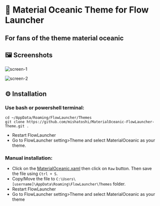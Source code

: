 # 🎨 Material Oceanic Theme for Flow Launcher
## For fans of the theme material oceanic

## 🖼️ Screenshots

![screen-1](https://user-images.githubusercontent.com/110047849/214605250-0f4d63a7-91ff-4aad-9e68-0d35cfa41041.png)

![screen-2](https://user-images.githubusercontent.com/110047849/214605265-d7c29a4f-bad7-4d24-bbf0-9c0f212e3506.png)

## ⚙️ Installation

### Use bash or powershell terminal:

```Shell
cd ~/AppData/Roaming/FlowLauncher/Themes
git clone https://github.com/mishatoshi/MaterialOceanic-FlowLauncher-Theme.git .
```
- Restart FlowLauncher
- Go to FlowLauncher setting>Theme and select MaterialOceanic as your theme.

### Manual installation:
- Click on the [MaterialOceanic.xaml](https://github.com/mishatoshi/MaterialOceanic-FlowLauncher-Theme/blob/master/MaterialOceanic.xaml) then click on `Raw` button. Then save the file using `Ctrl + S`.
- Copy/Move the file to `C:\Users\[username]\AppData\Roaming\FlowLauncher\Themes` folder.
- Restart FlowLauncher
- Go to FlowLauncher setting>Theme and select MaterialOceanic as your theme
